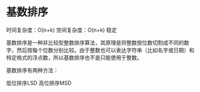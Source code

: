 # 基数排序

时间复杂度：O(n+k) 空间复杂度：O(n+k)  稳定

基数排序是一种非比较型整数排序算法，其原理是将整数按位数切割成不同的数字，然后按每个位数分别比较。由于整数也可以表达字符串（比如名字或日期）和特定格式的浮点数，所以基数排序也不是只能使用于整数。

基数排序有两种方法：

低位排序LSD
高位排序MSD
